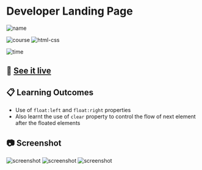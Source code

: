 # Developer Landing Page

![name](https://img.shields.io/badge/Khurram-Iqbal-blue)

![course](https://img.shields.io/badge/-full--stack--js--bootcamp-red)
![html-css](https://img.shields.io/badge/HTML%20%2F%20CSS-Project--9-green)

![time](https://img.shields.io/badge/time--to--complete-5.5--hrs--approx.-yellowgreen)

## :link: [See it live](https://fullstack-js-bc-project-09.netlify.app/)


## :clipboard: Learning Outcomes 

- Use of `float:left` and `float:right` properties
- Also learnt the use of `clear` property to control the flow of next element after the floated elements

## :camera: Screenshot

![screenshot](./screenshots/screenshot_1.PNG.png)
![screenshot](./screenshots/screenshot_2.PNG.png)
![screenshot](./screenshots/screenshot_3.PNG.png)
